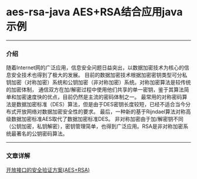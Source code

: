 # aes-rsa-java AES+RSA结合应用java示例 
---

### 介绍
随着Internet网的广泛应用，信息安全问题日益突出，以数据加密技术为核心的信息安全技术也得到了极大的发展。
目前的数据加密技术根据加密密钥类型可分私钥加密（对称加密）系统和公钥加密（非对称加密）系统。对称加密算法是较传统的加密体制，
通信双方在加/解密过程中使用他们共享的单一密钥，鉴于其算法简单和加密速度快的优点，目前仍然是主流的密码体制之一。
最常用的对称密码算法是数据加密标准（DES）算法，但是由于DES密钥长度较短，已经不适合当今分布式开放网络对数据加密安全性的要求。
最后，一种新的基于Rijndael算法对称高级数据加密标准AES取代了数据加密标准DES。
非对称加密由于加/解密钥不同（公钥加密，私钥解密），密钥管理简单，也得到广泛应用。RSA是非对称加密系统最著名的公钥密码算法。

---

### 文章详解

[开放接口的安全验证方案(AES+RSA)](http://wubaoguo.com/2015/08/21/%E5%BC%80%E6%94%BE%E6%8E%A5%E5%8F%A3%E7%9A%84%E5%AE%89%E5%85%A8%E9%AA%8C%E8%AF%81%E6%96%B9%E6%A1%88(AES+RSA)/)


